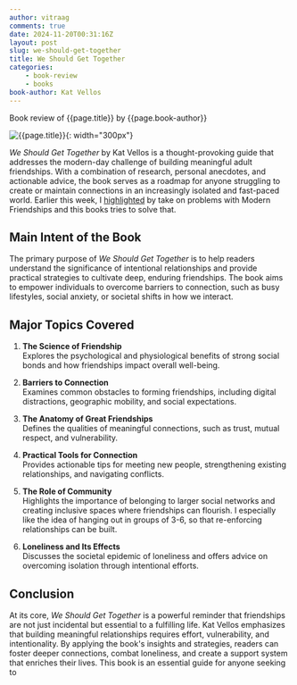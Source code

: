 ```yaml
---
author: vitraag
comments: true
date: 2024-11-20T00:31:16Z
layout: post
slug: we-should-get-together 
title: We Should Get Together
categories:
    - book-review
    - books
book-author: Kat Vellos
---
```

Book review of {{page.title}} by {{page.book-author}}

![{{page.title}}]({{site.url}}{{site.baseurl}}/assets/images/books/{{page.slug}}.jpg){: width="300px"}

*We Should Get Together* by Kat Vellos is a thought-provoking guide that addresses the modern-day challenge of building meaningful adult friendships. With a combination of research, personal anecdotes, and actionable advice, the book serves as a roadmap for anyone struggling to create or maintain connections in an increasingly isolated and fast-paced world. Earlier this week, I [highlighted]() by take on problems with Modern Friendships and this books tries to solve that.

## Main Intent of the Book

The primary purpose of *We Should Get Together* is to help readers understand the significance of intentional relationships and provide practical strategies to cultivate deep, enduring friendships. The book aims to empower individuals to overcome barriers to connection, such as busy lifestyles, social anxiety, or societal shifts in how we interact.

## Major Topics Covered

1. **The Science of Friendship**  
   Explores the psychological and physiological benefits of strong social bonds and how friendships impact overall well-being.

2. **Barriers to Connection**  
   Examines common obstacles to forming friendships, including digital distractions, geographic mobility, and social expectations.

3. **The Anatomy of Great Friendships**  
   Defines the qualities of meaningful connections, such as trust, mutual respect, and vulnerability.

4. **Practical Tools for Connection**  
   Provides actionable tips for meeting new people, strengthening existing relationships, and navigating conflicts.

5. **The Role of Community**  
   Highlights the importance of belonging to larger social networks and creating inclusive spaces where friendships can flourish. I especially like the idea of hanging out in groups of 3-6, so that re-enforcing relationships can be built.

6. **Loneliness and Its Effects**  
   Discusses the societal epidemic of loneliness and offers advice on overcoming isolation through intentional efforts.

## Conclusion

At its core, *We Should Get Together* is a powerful reminder that friendships are not just incidental but essential to a fulfilling life. Kat Vellos emphasizes that building meaningful relationships requires effort, vulnerability, and intentionality. By applying the book's insights and strategies, readers can foster deeper connections, combat loneliness, and create a support system that enriches their lives. This book is an essential guide for anyone seeking to

